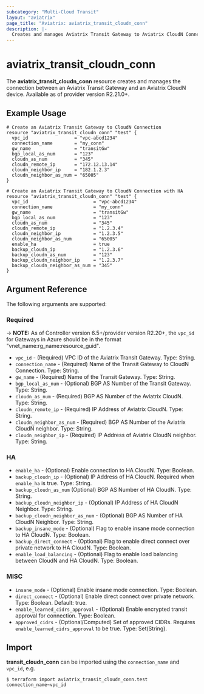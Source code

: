 ```yaml
---
subcategory: "Multi-Cloud Transit"
layout: "aviatrix"
page_title: "Aviatrix: aviatrix_transit_cloudn_conn"
description: |-
  Creates and manages Aviatrix Transit Gateway to Aviatrix CloudN Connection
---
```


# aviatrix_transit_cloudn_conn

The **aviatrix_transit_cloudn_conn** resource creates and manages the connection between an Aviatrix Transit Gateway and an Aviatrix CloudN device. Available as of provider version R2.21.0+.

## Example Usage

```hcl
# Create an Aviatrix Transit Gateway to CloudN Connection
resource "aviatrix_transit_cloudn_conn" "test" {
  vpc_id                 = "vpc-abcd1234"
  connection_name        = "my_conn"
  gw_name                = "transitGw"
  bgp_local_as_num       = "123"
  cloudn_as_num          = "345"
  cloudn_remote_ip       = "172.12.13.14"
  cloudn_neighbor_ip     = "182.1.2.3"
  cloudn_neighbor_as_num = "65005"
}
```
```hcl
# Create an Aviatrix Transit Gateway to CloudN Connection with HA
resource "aviatrix_transit_cloudn_conn" "test" {
  vpc_id                        = "vpc-abcd1234"
  connection_name               = "my_conn"
  gw_name                       = "transitGw"
  bgp_local_as_num              = "123"
  cloudn_as_num                 = "345"
  cloudn_remote_ip              = "1.2.3.4"
  cloudn_neighbor_ip            = "1.2.3.5"
  cloudn_neighbor_as_num        = "65005"
  enable_ha                     = true
  backup_cloudn_ip              = "1.2.3.6"
  backup_cloudn_as_num          = "123"
  backup_cloudn_neighbor_ip     = "1.2.3.7"
  backup_cloudn_neighbor_as_num = "345"
}
```

## Argument Reference

The following arguments are supported:

### Required
-> **NOTE:** As of Controller version 6.5+/provider version R2.20+, the `vpc_id` for Gateways in Azure should be in the format "vnet_name:rg_name:resource_guid".
* `vpc_id` - (Required) VPC ID of the Aviatrix Transit Gateway. Type: String.
* `connection_name` - (Required) Name of the Transit Gateway to CloudN Connection. Type: String.
* `gw_name` - (Required) Name of the Transit Gateway. Type: String.
* `bgp_local_as_num` - (Optional) BGP AS Number of the Transit Gateway. Type: String.
* `cloudn_as_num` - (Required) BGP AS Number of the Aviatrix CloudN. Type: String.
* `cloudn_remote_ip` - (Required) IP Address of Aviatrix CloudN. Type: String.
* `cloudn_neighbor_as_num` - (Required) BGP AS Number of the Aviatrix CloudN neighbor. Type: String.
* `cloudn_neighbor_ip` - (Required) IP Address of Aviatrix CloudN neighbor. Type: String.


### HA
* `enable_ha` - (Optional) Enable connection to HA CloudN. Type: Boolean.
* `backup_cloudn_ip` - (Optional) IP Address of HA CloudN. Required when `enable_ha` is true. Type: String.
* `backup_cloudn_as_num` (Optional) BGP AS Number of HA CloudN. Type: String.
* `backup_cloudn_neighbor_ip` - (Optional) IP Address of HA CloudN Neighbor. Type: String.
* `backup_cloudn_neighbor_as_num` - (Optional) BGP AS Number of HA CloudN Neighbor. Type: String.
* `backup_insane_mode` - (Optional) Flag to enable insane mode connection to HA CloudN. Type: Boolean.
* `backup_direct_connect` - (Optional) Flag to enable direct connect over private network to HA CloudN. Type: Boolean.
* `enable_load_balancing` - (Optional) Flag to enable load balancing between CloudN and HA CloudN. Type: Boolean.


### MISC
* `insane_mode` - (Optional) Enable insane mode connection. Type: Boolean.
* `direct_connect` - (Optional) Enable direct connect over private network. Type: Boolean. Default: true. 
* `enable_learned_cidrs_approval` - (Optional) Enable encrypted transit approval for connection. Type: Boolean.
* `approved_cidrs` - (Optional/Computed) Set of approved CIDRs. Requires `enable_learned_cidrs_approval` to be true. Type: Set(String).

## Import

**transit_cloudn_conn** can be imported using the `connection_name` and `vpc_id`, e.g.

```
$ terraform import aviatrix_transit_cloudn_conn.test connection_name~vpc_id
```
